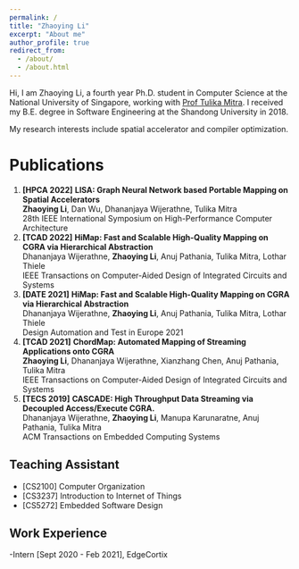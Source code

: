```yaml
---
permalink: /
title: "Zhaoying Li"
excerpt: "About me"
author_profile: true
redirect_from: 
  - /about/
  - /about.html
---
```


Hi, I am Zhaoying Li, a fourth year Ph.D. student in Computer Science at the National University of Singapore, working with [Prof Tulika Mitra](https://www.comp.nus.edu.sg/~tulika/). I received my B.E. degree in Software Engineering at the Shandong University in 2018.

My research interests include spatial accelerator and compiler optimization.



Publications 
======
1. **[HPCA 2022]** **LISA: Graph Neural Network based Portable Mapping on Spatial Accelerators**\
**Zhaoying Li**, Dan Wu, Dhananjaya Wijerathne, Tulika Mitra\
28th IEEE International Symposium on High-Performance Computer Architecture
1. **[TCAD 2022]** **HiMap: Fast and Scalable High-Quality Mapping on CGRA via Hierarchical Abstraction**\
Dhananjaya Wijerathne, **Zhaoying Li**, Anuj Pathania, Tulika Mitra, Lothar Thiele\
IEEE Transactions on Computer-Aided Design of Integrated Circuits and Systems 
1. **[DATE 2021]** **HiMap: Fast and Scalable High-Quality Mapping on CGRA via Hierarchical Abstraction**\
Dhananjaya Wijerathne, **Zhaoying Li**, Anuj Pathania, Tulika Mitra, Lothar Thiele\
Design Automation and Test in Europe 2021
1. **[TCAD 2021]** **ChordMap: Automated Mapping of Streaming Applications onto CGRA**\
**Zhaoying Li**, Dhananjaya Wijerathne, Xianzhang Chen, Anuj Pathania, Tulika Mitra\
IEEE Transactions on Computer-Aided Design of Integrated Circuits and Systems
1. **[TECS 2019]** **CASCADE: High Throughput Data Streaming via Decoupled Access/Execute CGRA.**\
Dhananjaya Wijerathne, **Zhaoying Li**, Manupa Karunaratne, Anuj Pathania, Tulika Mitra\
ACM Transactions on Embedded Computing Systems



Teaching Assistant
------
- [CS2100] Computer Organization
- [CS3237] Introduction to Internet of Things
- [CS5272] Embedded Software Design


Work Experience
------
-Intern [Sept 2020 - Feb 2021], EdgeCortix


